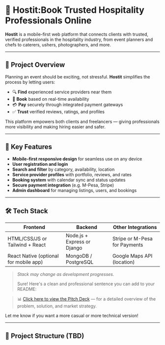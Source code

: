 # 🎉 Hostit:Book Trusted Hospitality Professionals Online

**Hostit** is a mobile-first web platform that connects clients with trusted, verified professionals in the hospitality industry, from event planners and chefs to caterers, ushers, photographers, and more.

---

## 🚀 Project Overview

Planning an event should be exciting, not stressful. **Hostit** simplifies the process by letting users:

- 🔍 **Find** experienced service providers near them
- 📅 **Book** based on real-time availability
- 💳 **Pay** securely through integrated payment gateways
- ✅ **Trust** verified reviews, ratings, and profiles

This platform empowers both clients and freelancers — giving professionals more visibility and making hiring easier and safer.

---

## 🧩 Key Features

- **Mobile-first responsive design** for seamless use on any device
- **User registration and login**
- **Search and filter** by category, availability, location
- **Service provider profiles** with portfolio, reviews, and rates
- **Booking system** with calendar sync and status updates
- **Secure payment integration** (e.g. M-Pesa, Stripe)
- **Admin dashboard** for managing listings, users, and bookings

---

## 🛠️ Tech Stack

| Frontend       | Backend            | Other Integrations        |
|----------------|--------------------|----------------------------|
| HTML/CSS/JS or Tailwind + React | Node.js + Express or Django | Stripe or M-Pesa for Payments |
| React Native (optional for mobile app) | MongoDB / PostgreSQL      | Google Maps API (location)   |

> *Stack may change as development progresses.*
>
> Sure! Here's a clean and professional sentence you can add to your README:

> 📊 [Click here to view the Pitch Deck](https://docs.google.com/presentation/d/1qZhE9iOU4ZLjPadnNx-lLQwR6iXjZIo6uVno8K13lNo/edit?usp=sharing) — for a detailed overview of the problem, solution, and market strategy.

Let me know if you want a more casual or more technical version!


---

## 📁 Project Structure (TBD)
